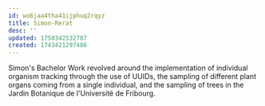 ```yaml
---
id: wo6jaa4tha41ijphuq2rqyz
title: Simon-Rerat
desc: ''
updated: 1750342532787
created: 1743421297486
---
```

Simon's Bachelor Work revolved around the implementation of individual organism tracking through the use of UUIDs, the sampling of different plant organs coming from a single individual, and the sampling of trees in the Jardin Botanique de l'Université de Fribourg.